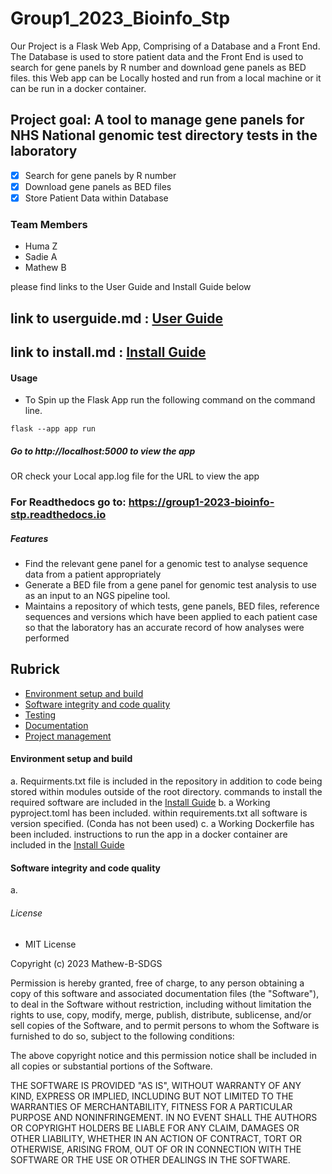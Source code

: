 # Group1_2023_Bioinfo_Stp

Our Project is a Flask Web App, Comprising of a Database and a Front End. 
The Database is used to store patient data and the Front End is used to search for gene panels by R number and download gene panels as BED files.
this Web app can be Locally hosted and run from a local machine or it can be run in a docker container.

## Project goal: A tool to manage gene panels for NHS National genomic test directory tests in the laboratory
- [x] Search for gene panels by R number 
- [x] Download gene panels as BED files
- [x] Store Patient Data within Database

### Team Members
- Huma Z
- Sadie A
- Mathew B

please find links to the User Guide and Install Guide below 
## link to userguide.md :  [User Guide](/USERGUIDE.md)
## link to install.md : [Install Guide](/INSTALL.md)
 
#### Usage
- To Spin up the Flask App run the following command on the command line. 
```
flask --app app run 
```
##### Go to http://localhost:5000 to view the app 
OR check your Local app.log file for the URL to view the app

### For Readthedocs go to: https://group1-2023-bioinfo-stp.readthedocs.io

##### Features

- Find the relevant gene panel for a genomic test to analyse sequence data from a patient appropriately
- Generate a BED file from a gene panel for genomic test analysis to use as an input to an NGS pipeline tool.
- Maintains a repository of which tests, gene panels, BED files, reference sequences and versions which have been applied to each patient case so that the laboratory has an accurate record of how analyses were performed

## Rubrick 
- [Environment setup and build](#environment-setup-and-build)
- [Software integrity and code quality](#software-integrity-and-code-quality)
- [Testing](#testing)
- [Documentation](#documentation)
- [Project management](#project-management)

#### Environment setup and build
a. Requirments.txt file is included in the repository in addition to code being stored within modules outside of the root directory. commands to install the required software are included in the [Install Guide](/INSTALL.md)
b. a Working pyproject.toml has been included. within  requirements.txt all software is version specified. (Conda has not been used)
c. a Working Dockerfile has been included. instructions to run the app in a docker container are included in the [Install Guide](/INSTALL.md)

#### Software integrity and code quality
a. 



###### License 

- MIT License

Copyright (c) 2023 Mathew-B-SDGS

Permission is hereby granted, free of charge, to any person obtaining a copy
of this software and associated documentation files (the "Software"), to deal
in the Software without restriction, including without limitation the rights
to use, copy, modify, merge, publish, distribute, sublicense, and/or sell
copies of the Software, and to permit persons to whom the Software is
furnished to do so, subject to the following conditions:

The above copyright notice and this permission notice shall be included in all
copies or substantial portions of the Software.

THE SOFTWARE IS PROVIDED "AS IS", WITHOUT WARRANTY OF ANY KIND, EXPRESS OR
IMPLIED, INCLUDING BUT NOT LIMITED TO THE WARRANTIES OF MERCHANTABILITY,
FITNESS FOR A PARTICULAR PURPOSE AND NONINFRINGEMENT. IN NO EVENT SHALL THE
AUTHORS OR COPYRIGHT HOLDERS BE LIABLE FOR ANY CLAIM, DAMAGES OR OTHER
LIABILITY, WHETHER IN AN ACTION OF CONTRACT, TORT OR OTHERWISE, ARISING FROM,
OUT OF OR IN CONNECTION WITH THE SOFTWARE OR THE USE OR OTHER DEALINGS IN THE
SOFTWARE.
